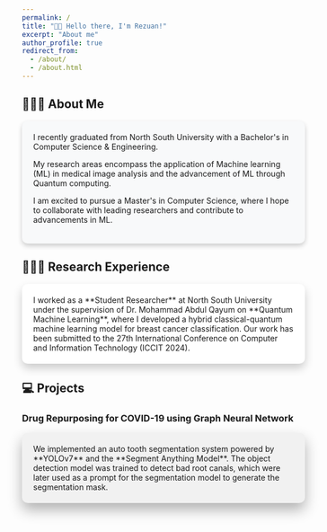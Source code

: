 ```yaml
---
permalink: /
title: "👋🏼 Hello there, I'm Rezuan!"
excerpt: "About me"
author_profile: true
redirect_from: 
  - /about/
  - /about.html
---
```




## 👨🏻‍💻 About Me
<div style="box-shadow: 0 4px 8px rgba(0, 0, 0, 0.2); padding: 20px; border-radius: 10px; background-color: #f8f9fa;">
I recently graduated from North South University with a Bachelor's in Computer Science & Engineering.

My research areas encompass the application of Machine learning (ML) in medical image analysis and the advancement of ML through Quantum computing.

I am excited to pursue a Master's in Computer Science, where I hope to collaborate with leading researchers and contribute to advancements in ML.
</div>

## 👨🏻‍🔬 Research Experience
<div style="box-shadow: 0 8px 16px rgba(0, 0, 0, 0.2); padding: 20px; border-radius: 10px; background-color: #ffffff;">
I worked as a **Student Researcher** at North South University under the supervision of Dr. Mohammad Abdul Qayum on **Quantum Machine Learning**, where I developed a hybrid classical-quantum machine learning model for breast cancer classification. Our work has been submitted to the 27th International Conference on Computer and Information Technology (ICCIT 2024).
</div>

## 💻 Projects

### Drug Repurposing for COVID-19 using Graph Neural Network
<div style="box-shadow: 0 12px 24px rgba(0, 0, 0, 0.3); padding: 20px; border-radius: 10px; background-color: #f1f1f1;">
We implemented an auto tooth segmentation system powered by **YOLOv7** and the **Segment Anything Model**. The object detection model was trained to detect bad root canals, which were later used as a prompt for the segmentation model to generate the segmentation mask.
</div>
